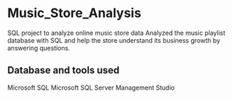# Music_Store_Analysis
SQL project to analyze online music store data
Analyzed the music playlist database with SQL and help the store understand its business growth by answering questions.

## Database and tools used
Microsoft SQL
Microsoft SQL Server Management Studio
